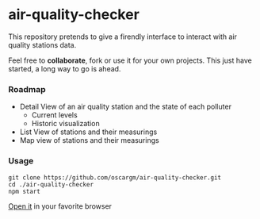 # air-quality-checker

This repository pretends to give a firendly interface to interact with  air quality stations data.

Feel free to __collaborate__, fork or use it for your own projects.
This just have started, a long way to go is ahead.

### Roadmap
-   Detail View of an air quality station and the state of each polluter
    -   Current levels
    -   Historic visualization
-   List View of stations and their measurings
-   Map view of stations and their measurings

### Usage

```
git clone https://github.com/oscargm/air-quality-checker.git
cd ./air-quality-checker
npm start
```
[Open it](http://localhost:8080) in your favorite browser